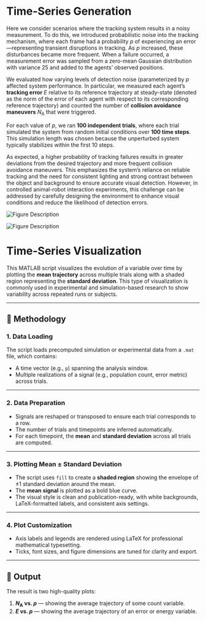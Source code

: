 # Time-Series Generation

Here we consider scenarios where the tracking system results in a noisy measurement. To do this, we introduced probabilistic noise into the tracking mechanism, where each frame had a probability $p$ of experiencing an error—representing transient disruptions in tracking. As $p$ increased, these disturbances became more frequent. When a failure occurred, a measurement error was sampled from a zero-mean Gaussian distribution with variance 25 and added to the agents’ observed positions.

We evaluated how varying levels of detection noise (parameterized by $p$ affected system performance. In particular, we measured each agent’s **tracking error** $E$ relative to its reference trajectory at steady-state (denoted as the norm of the error of each agent with respect to its corresponding reference trajectory) and counted the number of **collision avoidance maneuvers** $N_\mathrm{A}$ that were triggered. 

For each value of $p$, we ran **100 independent trials**, where each trial simulated the system from random initial conditions over **100 time steps**. This simulation length was chosen because the unperturbed system typically stabilizes within the first 10 steps.

As expected, a higher probability of tracking failures results in greater deviations from the desired trajectory and more frequent collision avoidance maneuvers. This emphasizes the system’s reliance on reliable tracking and the need for consistent lighting and strong contrast between the object and background to ensure accurate visual detection. However, in controlled animal-robot interaction experiments, this challenge can be addressed by carefully designing the environment to enhance visual conditions and reduce the likelihood of detection errors.

![Figure Description](MagTile/noise_analysis/Fig_2_reply_a-1.png)

![Figure Description](MagTile/noise_analysis/Fig_2_reply_b-1.png)


# Time-Series Visualization

This MATLAB script visualizes the evolution of a variable over time by plotting the **mean trajectory** across multiple trials along with a shaded region representing the **standard deviation**. This type of visualization is commonly used in experimental and simulation-based research to show variability across repeated runs or subjects.

---

## 🧠 Methodology

### 1. **Data Loading**
The script loads precomputed simulation or experimental data from a `.mat` file, which contains:
- A time vector (e.g., `p`) spanning the analysis window.
- Multiple realizations of a signal (e.g., population count, error metric) across trials.

---

### 2. **Data Preparation**
- Signals are reshaped or transposed to ensure each trial corresponds to a row.
- The number of trials and timepoints are inferred automatically.
- For each timepoint, the **mean** and **standard deviation** across all trials are computed.

---

### 3. **Plotting Mean ± Standard Deviation**
- The script uses `fill` to create a **shaded region** showing the envelope of ±1 standard deviation around the mean.
- The **mean signal** is plotted as a bold blue curve.
- The visual style is clean and publication-ready, with white backgrounds, LaTeX-formatted labels, and consistent axis settings.

---

### 4. **Plot Customization**
- Axis labels and legends are rendered using LaTeX for professional mathematical typesetting.
- Ticks, font sizes, and figure dimensions are tuned for clarity and export.

---

## 📌 Output

The result is two high-quality plots:
1. **$N_{\mathrm{A}}$ vs. $p$** — showing the average trajectory of some count variable.
2. **$E$ vs. $p$** — showing the average trajectory of an error or energy variable.

